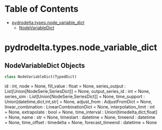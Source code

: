 # Table of Contents

* [pydrodelta.types.node\_variable\_dict](#pydrodelta.types.node_variable_dict)
  * [NodeVariableDict](#pydrodelta.types.node_variable_dict.NodeVariableDict)

<a id="pydrodelta.types.node_variable_dict"></a>

# pydrodelta.types.node\_variable\_dict

<a id="pydrodelta.types.node_variable_dict.NodeVariableDict"></a>

## NodeVariableDict Objects

```python
class NodeVariableDict(TypedDict)
```

id : int,
node = None,
fill_value : float = None,
series_output : List[Union[NodeSerie,SeriesDict]] = None,
output_series_id : int = None,
series_sim : List[Union[NodeSerie,SeriesDict]] = None,
time_support : Union[datetime,dict,int,str] = None,
adjust_from : AdjustFromDict = None,
linear_combination : LinearCombinationDict = None,
interpolation_limit : int = None,
extrapolate : bool = None,
time_interval : Union[timedelta,dict,float] = None,
name : str = None,
timestart : datetime = None,
timeend : datetime = None,
time_offset : timedelta = None,
forecast_timeend : datetime = None

